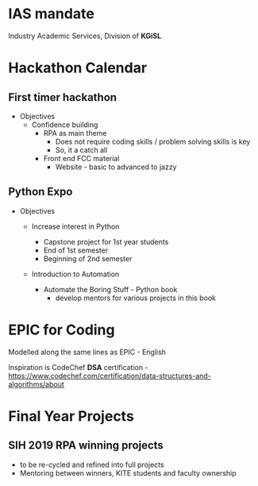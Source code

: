
# IAS mandate 
Industry Academic Services, Division of **KGiSL** 

# Hackathon Calendar

 
 ## First timer hackathon 
  - Objectives 
	  - Confidence building 
		  - RPA as main theme 
			  - Does not require coding skills / problem solving skills is key
			  - So, it a catch all
		  - Front end FCC material
			  - Website - basic to advanced to jazzy 

## Python Expo
  - Objectives
	  - Increase interest in Python
		  - Capstone project for 1st year students 
		  - End of 1st semester 
		  - Beginning of 2nd semester

	- Introduction to Automation 
		- Automate the Boring Stuff - Python book 
			- develop mentors for various projects in this book


#  EPIC for Coding 
Modelled along the same lines as EPIC - English 

Inspiration is CodeChef **DSA** certification - https://www.codechef.com/certification/data-structures-and-algorithms/about


# Final Year Projects

  ## SIH 2019 RPA winning projects 
  
  -  to be re-cycled and refined into full projects
  -  Mentoring between winners, KITE students and faculty ownership 





<!--stackedit_data:
eyJoaXN0b3J5IjpbLTExODU4MjM5NjAsLTE3NDMzMTQ3OTAsLT
g1NjIyMjgxXX0=
-->